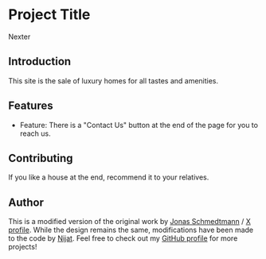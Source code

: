 # Project Title

Nexter

## Introduction

This site is the sale of luxury homes for all tastes and amenities.

## Features

- Feature: There is a "Contact Us" button at the end of the page for you to reach us.

## Contributing

If you like a house at the end, recommend it to your relatives.

## Author

This is a modified version of the original work by [Jonas Schmedtmann](jonas.io) / [X profile](https://x.com/jonasschmedtman). While the design remains the same, modifications have been made to the code by [Nijat](https://www.linkedin.com/in/nijat-guliyev-1949a4294/). Feel free to check out my [GitHub profile](https://github.com/Nijat-Guliyev) for more projects!
